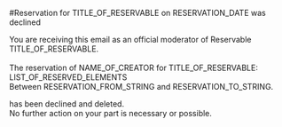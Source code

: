 #Reservation for TITLE_OF_RESERVABLE on RESERVATION_DATE was declined

You are receiving this email as an official moderator of Reservable TITLE_OF_RESERVABLE.<br><br>
The reservation of NAME_OF_CREATOR for TITLE_OF_RESERVABLE:
<br>
LIST_OF_RESERVED_ELEMENTS
<br>
Between RESERVATION_FROM_STRING and RESERVATION_TO_STRING.
<br> 
 
 has been declined and deleted.<br>
No further action on your part is necessary or possible.